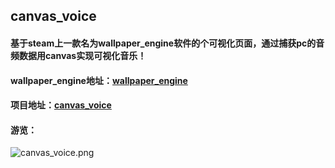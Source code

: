 
## canvas_voice

#### 基于steam上一款名为wallpaper_engine软件的个可视化页面，通过捕获pc的音频数据用canvas实现可视化音乐！

#### wallpaper_engine地址：[wallpaper_engine](http://steamcommunity.com/app/431960)

#### 项目地址：[canvas_voice](https://steamcommunity.com/sharedfiles/filedetails/?id=908184092)

#### 游览：
![canvas_voice.png](http://oi3r90aa5.bkt.clouddn.com/canvas_voice.png)